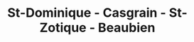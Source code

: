 ---
title: St-Dominique - Casgrain - St-Zotique - Beaubien
type: ruelle_verte
district: 'Rosemont'
fill: [{"lat":45.532449,"lng":-73.611327},{"lat":45.53299,"lng":-73.610871},{"lat":45.531397,"lng":-73.607389},{"lat":45.530871,"lng":-73.607872}]
---